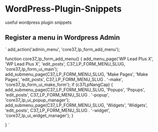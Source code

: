 # WordPress-Plugin-Snippets
useful wordpress plugin snippets

## Register a menu in Wordpress Admin
`
add_action('admin_menu', 'core37_lp_form_add_menu');

function core37_lp_form_add_menu()
{
	add_menu_page('WP Lead Plus X', 'WP Lead Plus X', 'edit_posts', C37_LP_FORM_MENU_SLUG, 'core37_lp_form_ui_main');
	add_submenu_page(C37_LP_FORM_MENU_SLUG, 'Make Pages', 'Make Pages', 'edit_posts', C37_LP_FORM_MENU_SLUG . '-make', 'core37_lp_form_ui_make_form');
	if (c37LpNangCap)
	{
		add_submenu_page(C37_LP_FORM_MENU_SLUG, 'Popups', 'Popups', 'edit_posts', C37_LP_FORM_MENU_SLUG . '-popup', 'core37_lp_ui_popup_manager');
		add_submenu_page(C37_LP_FORM_MENU_SLUG, 'Widgets', 'Widgets', 'edit_posts', C37_LP_FORM_MENU_SLUG . '-widget', 'core37_lp_ui_widget_manager');
	}

}
`
